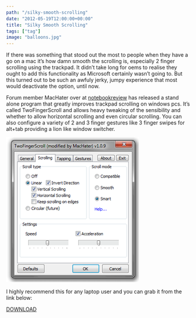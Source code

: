 ```yaml
---
path: "/silky-smooth-scrolling"
date: "2012-05-19T12:00:00+00:00"
title: "Silky Smooth Scrolling"
tags: ["tag"]
image: "balloons.jpg"
---
```


If there was something that stood out the most to people when they have a go on a mac it’s how damn smooth the scrolling is, especially 2 finger scrolling using the trackpad. It didn’t take long for oems to realise they ought to add this functionality as Microsoft certainly wasn’t going to. But this turned out to be such an awfuly jerky, jumpy experience that most would deactivate the option, until now.

Forum member MacHater over at [notebookreview](http://forum.notebookreview.com/) has released a stand alone program that greatly improves trackpad scrolling on windows pcs. It’s called TwoFingerScroll and allows heavy tweaking of the sensibility and whether to allow horizontal scrolling and even circular scrolling. You can also configure a variety of 2 and 3 finger gestures like 3 finger swipes for alt+tab providing a lion like window switcher.

![smooth scrolling](twofingerscrollnew.png)

I highly recommend this for any laptop user and you can grab it from the link below:

[DOWNLOAD](http://forum.notebookreview.com/hp-drivers-software-forum/552462-twofingerscroll-two-finger-scrolling-done-right-more.html)